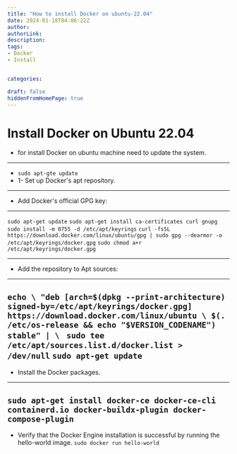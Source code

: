 ```yaml
---
title: "How to install Docker on ubuntu-22.04"
date: 2024-01-18T04:06:22Z
author:
authorLink:
description:
tags:
- Docker
- Install


categories:

draft: false
hiddenFromHomePage: true
---
```

# Install Docker on Ubuntu 22.04

* for install Docker on ubuntu machine need to update the system.
---
* `sudo apt-gte update`
* 1- Set up Docker's apt repository.

---
* Add Docker's official GPG key:
---
`sudo apt-get update`
`sudo apt-get install ca-certificates curl gnupg`
`sudo install -m 0755 -d /etc/apt/keyrings`
`curl -fsSL https://download.docker.com/linux/ubuntu/gpg | sudo gpg --dearmor -o /etc/apt/keyrings/docker.gpg`
`sudo chmod a+r /etc/apt/keyrings/docker.gpg`

---
* Add the repository to Apt sources:
---
`echo \
  "deb [arch=$(dpkg --print-architecture) signed-by=/etc/apt/keyrings/docker.gpg] https://download.docker.com/linux/ubuntu \
  $(. /etc/os-release && echo "$VERSION_CODENAME") stable" | \`
 ` sudo tee /etc/apt/sources.list.d/docker.list > /dev/null`
 `sudo apt-get update`
---
* Install the Docker packages.
---
`sudo apt-get install docker-ce docker-ce-cli containerd.io docker-buildx-plugin docker-compose-plugin `
---
* Verify that the Docker Engine installation is successful by running the hello-world image.
`sudo docker run hello-world`